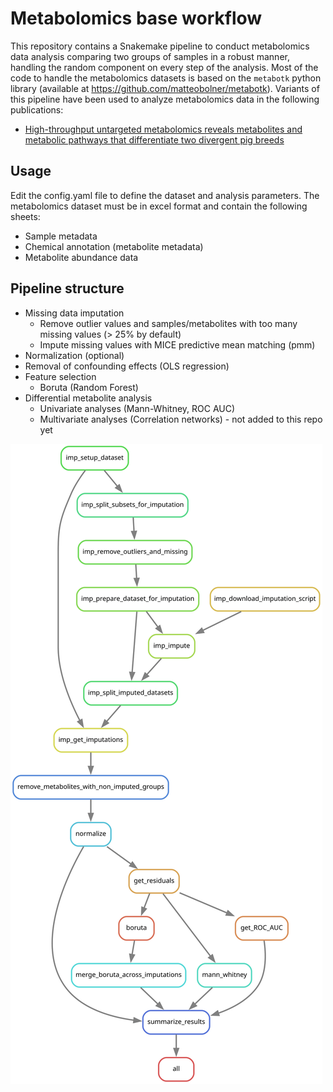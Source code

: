 # Metabolomics base workflow

This repository contains a Snakemake pipeline to conduct metabolomics data analysis comparing two groups of samples in a robust manner, handling the random component on every step of the analysis.
Most of the code to handle the metabolomics datasets is based on the `metabotk` python library (available at https://github.com/matteobolner/metabotk).
Variants of this pipeline have been used to analyze metabolomics data in the following publications:  
* [High-throughput untargeted metabolomics reveals metabolites and metabolic pathways that differentiate two divergent pig breeds](https://doi.org/10.1016/j.animal.2024.101393)

## Usage
Edit the config.yaml file to define the dataset and analysis parameters.
The metabolomics dataset must be in excel format and contain the following sheets:
* Sample metadata 
* Chemical annotation (metabolite metadata)
* Metabolite abundance data

## Pipeline structure
* Missing data imputation
    + Remove outlier values and samples/metabolites with too many missing values (> 25% by default)
    + Impute missing values with MICE predictive mean matching (pmm)
* Normalization (optional)
* Removal of confounding effects (OLS regression)
* Feature selection 
    * Boruta (Random Forest)
* Differential metabolite analysis
    * Univariate analyses (Mann-Whitney, ROC AUC)
    * Multivariate analyses (Correlation networks) - not added to this repo yet

![Alt text](./rulegraph.svg)

